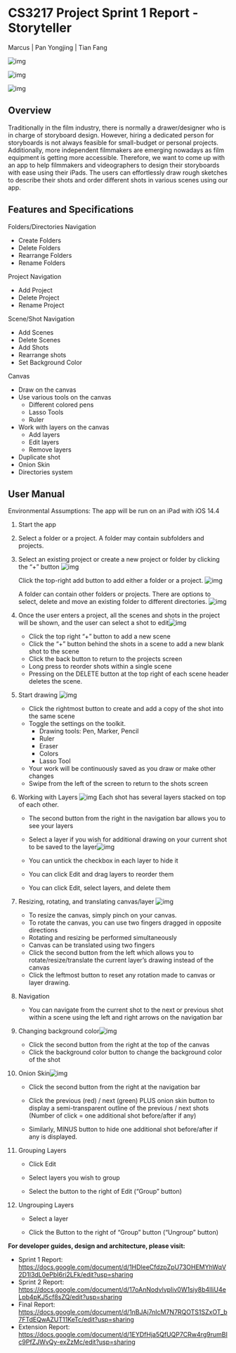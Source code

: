 # CS3217 Project Sprint 1 Report - Storyteller

Marcus | Pan Yongjing | Tian Fang

![img](https://lh6.googleusercontent.com/rWitNlR63COVmNudwHPVJ4IY8-dam-2LJG_F7b7x8Gh-YXid__KG5HRUHesqq4EhMsDdpKrXWsh19Ij4wEx8uhNap7ykh8mjkabR2uQgMboCVGkhCOXzkPYJr-vVYJxcjafMIP9u)

![img](https://lh4.googleusercontent.com/rrCJ24Jka1DUYou1gTB7paO2Ud8gEkd_g5vY08MnKln2pmlaiP6oupVb3TAEoaqiNM4WS989pH7ijVPhgTgpRtqQfXFO4CZZPuLFYIjl43JuJ3JDrf3padBZdZbScoVc5FJR4jNL)

![img](https://lh5.googleusercontent.com/sE3qnz2zQN0la0VsOTUdWUlWXCd4B8PBk9XKNeH8gE5ev-2RVelQOo2jkaut_lijFe81QYG7iyXR_vMJe6Y2EvMIOjyMgV12hNSEuzDVKF3wfsNRBH2XTfcIrxjbAbTRwA7UgHHK)

## Overview

Traditionally in the film industry, there is normally a drawer/designer who is in charge of storyboard design. However, hiring a dedicated person for storyboards is not always feasible for small-budget or personal projects. Additionally, more independent filmmakers are emerging nowadays as film equipment is getting more accessible. Therefore, we want to come up with an app to help filmmakers and videographers to design their storyboards with ease using their iPads. The users can effortlessly draw rough sketches to describe their shots and order different shots in various scenes using our app.

## Features and Specifications

Folders/Directories Navigation

- Create Folders
- Delete Folders
- Rearrange Folders
- Rename Folders

Project Navigation

- Add Project
- Delete Project
- Rename Project

Scene/Shot Navigation

- Add Scenes
- Delete Scenes
- Add Shots
- Rearrange shots
- Set Background Color

Canvas

- Draw on the canvas
- Use various tools on the canvas
  - Different colored pens
  - Lasso Tools
  - Ruler
- Work with layers on the canvas
  - Add layers
  - Edit layers
  - Remove layers
- Duplicate shot
- Onion Skin
- Directories system

## User Manual

Environmental Assumptions:  The app will be run on an iPad with iOS 14.4

1. Start the app

2. Select a folder or a project. A folder may contain subfolders and projects.

3. Select an existing project or create a new project or folder by clicking the “+” button
   ![img](https://lh5.googleusercontent.com/XLWDwfnEwmq-KXk6bIXUXid5nf5uQK3Y4j1oXrCl4T8bx-L_w0fhEllFX5NKkpZR4l4P7epq-WzeZlmuxN75m3zYMSJG88GdjNvD-XQ7KTq4eB05ttuzMbVKW3dNanml9pqBHn8G)

   

   Click the top-right add button to add either a folder or a project. ![img](https://lh6.googleusercontent.com/XQOx5PFJlaKVlWccqXM7MgCGuNlDqSaBmyUYo8KVGn0pBalwopcBDn81R4S1ewDAlv-UUO9yn4aieLYi8MEdT7yZLBWq9b1FHA9TwSQSO4TlrIj_o0kdoPEZywFO0JcHL7BxKM9y)

   

   A folder can contain other folders or projects. There are options to select, delete and move an existing folder to different directories. 
   ![img](https://lh5.googleusercontent.com/0govUMxlIAbZiVU_48GzbR2qHs2rd_FiJ7KkzxbCnsxoyQN1xTDM2YkGVhP49aVFMp2WVEuZyxbouG1qcprgCOmWcc6RJlc17OOGm8FvP_mDermcZxVJozfHArJPgWqYZpZwkeVq)

4. Once the user enters a project, all the scenes and shots in the project will be shown, and the user can select a shot to edit![img](https://lh3.googleusercontent.com/32xEebe-wy35kNOWDVFuqyp9ZR56PAEncKJmLGHQlI2w96WdXxo9FRx0bmmUrY2ley5hQVVxUWwbLzdxSVUovfVdZeXfmgsKiGcgxuBm5OxVdV2QW0B7wmX1bdN_MqNgnoxlYXDu)

   - Click the top right “+” button to add a new scene
   - Click the “+” button behind the shots in a scene to add a new blank shot to the scene
   - Click the back button to return to the projects screen
   - Long press to reorder shots within a single scene
   - Pressing on the DELETE button at the top right of each scene header deletes the scene. 

5. Start drawing
   ![img](https://lh4.googleusercontent.com/gtIJ8yoTuBgrN1krI96AXDp29SoP0A7TWB-H3lyzzt5khKLES8_Z9E-JWqU7M4c4byfKM5nFq_q7bxV9VHpOkN927r0bX21Iq7jfQoXfxKgmdehV6XegiYOpKYt0klNQrmPMmu_9)

   - Click the rightmost button to create and add a copy of the shot into the same scene
   - Toggle the settings on the toolkit.
     - Drawing tools: Pen, Marker, Pencil
     - Ruler
     - Eraser
     - Colors
     - Lasso Tool
   - Your work will be continuously saved as you draw or make other changes
   - Swipe from the left of the screen to return to the shots screen

6. Working with Layers
   ![img](https://lh6.googleusercontent.com/VpO4ZlhP6ukpo-O3uS8ZVrmI6PcNxrzhXdgIOx6d7FRm5Pt6V4YXl8TiiMveoRzaKyPQTf5EizT0Da_64YQCwfV99aOr9cvBZGMFoJKXjHzEqio4JBZYbSd5OU1r6VGlaDPJ6k_L)
   Each shot has several layers stacked on top of each other.

   - The second button from the right in the navigation bar allows you to see your layers

   - Select a layer if you wish for additional drawing on your current shot to be saved to the layer![img](https://lh5.googleusercontent.com/vOzvG7H9NclOsPnvms2jnoQzFc-8x2DrwrqnORjG-jY_-3FcYZWMuc63M2I2Pg7yEMIeo6Ks85cSqj1OrSZLejHZmsBUR1FaCs14a_T1TC0Q84ttzGTKd0wdaiz9cXTBfW5aD9Us)
   - You can untick the checkbox in each layer to hide it
   - You can click Edit and drag layers to reorder them
   - You can click Edit, select layers, and delete them

7. Resizing, rotating, and translating canvas/layer
   ![img](https://lh5.googleusercontent.com/KgWxvocWzAPzBHfDmkkJG1vWeGq9stdkT4WgNqThRmzsR-2KjMU86qDENKekgXlgLk1ua2nmw_GKsWPj_piCACXJU-QQiQjpCy1Sq2iHHwaS7g4t8UIjs1rNXLhgBCKbNl3I16L5)

   - To resize the canvas, simply pinch on your canvas.
   - To rotate the canvas, you can use two fingers dragged in opposite directions
   - Rotating and resizing be performed simultaneously
   - Canvas can be translated using two fingers
   - Click the second button from the left which allows you to rotate/resize/translate the current layer’s drawing instead of the canvas
   - Click the leftmost button to reset any rotation made to canvas or layer drawing.

8. Navigation

   - You can navigate from the current shot to the next or previous shot within a scene using the left and right arrows on the navigation bar

9. Changing background color![img](https://lh4.googleusercontent.com/C_owBhp4F1v6XhGb8k4q2gqvleYIaabx6dXilfEaCPxYdMzjI2hxcnHgyD3vyh30F77pXnoS2oTAOEvBDQbsiA7HNTMuHgoc0-QrBBLKswK5_sb9nYVRnefzq5s393An7Df1G1Tu)

   - Click the second button from the right at the top of the canvas
   - Click the background color button to change the background color of the shot

10. Onion Skin![img](https://lh6.googleusercontent.com/h7y4qrb5WpOKdeUvzY5Ex7ab9YHXXJEjeoxjUqXPyVKa8aQ6iH5jdQ4wTquIdKBFrOx6_e9IyJrDALmGLjjeCFDUdIPIe6TXpQ7WQAf2RmQfh3wLjx5QZi-8bapykdl7vJXxbFL9)

    - Click the second button from the right at the navigation bar

    - Click the previous (red) / next (green) PLUS onion skin button to display a semi-transparent outline of the previous / next shots (Number of click = one additional shot before/after if any)
    - Similarly, MINUS button to hide one additional shot before/after if any is displayed.

11. Grouping Layers

    - Click Edit

    - Select layers you wish to group
    - Select the button to the right of Edit (“Group” button)

12. Ungrouping Layers

    - Select a layer

    - Click the Button to the right of “Group” button (“Ungroup” button)



**For developer guides, design and architecture, please visit:**

- Sprint 1 Report: https://docs.google.com/document/d/1HDleeCfdzpZpU73OHEMYhWqV2D1I3dL0ePbI6ri2LFk/edit?usp=sharing
- Sprint 2 Report: https://docs.google.com/document/d/17oAnNodvlvpIiv0W1siy8b4lliU4eLpb4pKJ5cf8sZQ/edit?usp=sharing
- Final Report: https://docs.google.com/document/d/1nBJAj7nIcM7N7RQOTS1SZxOT_b7FTdEQwAZUT11KeTc/edit?usp=sharing
- Extension Report: https://docs.google.com/document/d/1EYDfHja5QfUQP7CRw4rg9rumBIc9PfZJWvQy-exZzMc/edit?usp=sharing